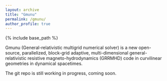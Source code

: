 ```yaml
---
layout: archive
title: "Gmunu"
permalink: /gmunu/
author_profile: true
---
```


{% include base_path %}

Gmunu (General-relativistic multigrid numerical solver) is a new open-source, parallelized, block-grid adaptive, multi-dimensional general-relativistic resistive magneto-hydrodynamics (GRRMHD) code in curvilinear geometries in dynamical spacetimes.

The git repo is still working in progress, coming soon.

